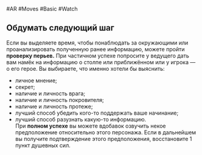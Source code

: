 #AR  #Moves #Basic #Watch  

## Обдумать следующий шаг  
Если вы выделяете время, чтобы понаблюдать  за окружающими или проанализировать полученную ранее информацию, можете пройти **проверку перьев.** При частичном успехе попросите у ведущего дать вам намёк на информацию  о столпе или приближённом или у игрока — о его герое. Вы выбираете, что именно хотели бы выяснить:  
-  личное мнение;  
-  секрет;  
-  наличие и личность врага;  
-  наличие и личность покровителя;  
-  наличие и личность протеже;  
-  лучший способ убедить кого-то поддержать  ваше начинание;  
-  лучший способ разузнать какую-то информацию.  
При **полном успехе** вы можете вдобавок озвучить некое предположение относительно этого  персонажа. Если в дальнейшем вы получите подтверждение этого предположения, восстановите  1 пункт душевных сил.